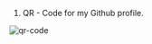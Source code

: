 1. QR - Code for my Github profile.

![qr-code](https://github.com/Kiran-Ramisetti-kr483/Homework-7/assets/157845848/e4a57bea-669d-47fe-84d0-e1a7d0e250f5)

